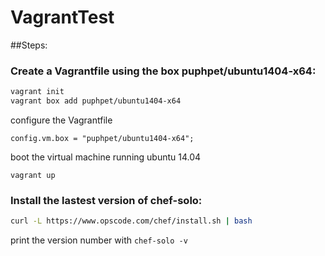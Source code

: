 # VagrantTest
##Steps:
### Create a Vagrantfile using the box puphpet/ubuntu1404-x64:
  ```bash
  vagrant init
  vagrant box add puphpet/ubuntu1404-x64
  ```
  
  configure the Vagrantfile
  ```
  config.vm.box = "puphpet/ubuntu1404-x64";
  ```
  
  boot the virtual machine running ubuntu 14.04
  ```
  vagrant up
  ```
### Install the lastest version of chef-solo:
  ```bash
  curl -L https://www.opscode.com/chef/install.sh | bash
  ```
  print the version number with `chef-solo -v` 

